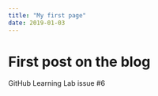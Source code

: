 ```yaml
---
title: "My first page"
date: 2019-01-03
---
```


# First post on the blog

GitHub Learning Lab issue #6
